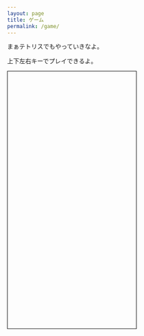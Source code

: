 ```yaml
---
layout: page
title: ゲーム
permalink: /game/
---
```


まぁテトリスでもやっていきなよ。

上下左右キーでプレイできるよ。

<div id="game-container" style="width: 300px; height: 600px; border: 1px solid black;"></div>
<script>
    const canvas = document.createElement('canvas');
    const context = canvas.getContext('2d');
//    canvas.width = 300;
//    canvas.height = 600;
    document.getElementById('game-container').appendChild(canvas);

    let blockSize; // ブロックサイズの変数
    function resizeCanvas() {
        const aspectRatio = 10 / 20;  // テトリスの標準比率
        const maxWidth = 300;         // 横幅の上限
        const maxHeight = 600;        // 縦幅の上限

        // 画面のアスペクト比に応じてサイズ決定
        if (window.innerWidth / window.innerHeight < aspectRatio) {
            canvas.width = Math.min(window.innerWidth, maxWidth);
            canvas.height = Math.min(canvas.width / aspectRatio, maxHeight);
        } else {
            canvas.height = Math.min(window.innerHeight, maxHeight);
            canvas.width = Math.min(canvas.height * aspectRatio, maxWidth);
        }
        blockSize = canvas.width / 10; // 10列に均等配置
        drawBorder();
    }

    function drawBorder() {
        context.strokeStyle = '#000000'; // 枠線の色
        context.lineWidth = 2;           // 枠線の太さ
        context.strokeRect(0, 0, canvas.width, canvas.height);
    }

    const colors = [
        '#000000',
        '#FF0000',
        '#00FF00',
        '#0000FF',
        '#FFFF00',
        '#FFA500',
        '#800080',
        '#00FFFF'
    ];

    const shapes = [
        [[1, 1, 1, 1]],
        [[1, 1], [1, 1]],
        [[0, 1, 0], [1, 1, 1]],
        [[1, 0, 0], [1, 1, 1]],
        [[0, 0, 1], [1, 1, 1]],
        [[1, 1, 0], [0, 1, 1]],
        [[0, 1, 1], [1, 1, 0]]
    ];

    const grid = Array.from({ length: 20 }, () => Array(10).fill(0));
    let currentShape = shapes[Math.floor(Math.random() * shapes.length)];
    let currentColor = colors[Math.floor(Math.random() * colors.length)];
    let currentX = 3;
    let currentY = 0;

    function drawShape(shape, x, y, color) {
        context.fillStyle = color;
        shape.forEach((row, rowIndex) => {
            row.forEach((cell, cellIndex) => {
                if (cell) {
                    context.fillRect((x + cellIndex) * blockSize, (y + rowIndex) * blockSize, blockSize, blockSize);
                }
            });
        });
    }

    function drawGrid() {
        for (let row = 0; row < grid.length; row++) {
            for (let col = 0; col < grid[row].length; col++) {
                if (grid[row][col] !== 0) {
                    context.fillStyle = grid[row][col];
                    context.fillRect(col * blockSize, row * blockSize, blockSize, blockSize);
                }
            }
        }
    }

    function draw() {
        context.fillStyle = '#FFFFFF'; // Set background to white
        context.fillRect(0, 0, canvas.width, canvas.height);
        drawGrid();
        drawShape(currentShape, currentX, currentY, currentColor);
        drawBorder();
    }

    function moveDown() {
        currentY++;
        if (collision()) {
            currentY--;
            merge();
            clearLines();
            reset();
        }
    }

    function collision() {
        for (let row = 0; row < currentShape.length; row++) {
            for (let col = 0; col < currentShape[row].length; col++) {
                if (currentShape[row][col] && 
                    (grid[currentY + row] && grid[currentY + row][currentX + col]) !== 0) {
                    return true;
                }
            }
        }
        return false;
    }

    function merge() {
        currentShape.forEach((row, rowIndex) => {
            row.forEach((cell, cellIndex) => {
                if (cell) {
                    grid[currentY + rowIndex][currentX + cellIndex] = currentColor;
                }
            });
        });
    }

    function clearLines() {
        for (let row = grid.length - 1; row >= 0; row--) {
            if (grid[row].every(cell => cell !== 0)) {
                grid.splice(row, 1);
                grid.unshift(Array(10).fill(0));
            }
        }
    }

    function rotateShape() {
        const newShape = currentShape[0].map((_, index) => currentShape.map(row => row[index]).reverse());
        const originalX = currentX;
        const originalY = currentY;
        currentX = Math.max(0, Math.min(currentX, 10 - newShape[0].length));
        currentY = Math.max(0, Math.min(currentY, 20 - newShape.length));
        if (!collision()) {
            currentShape = newShape;
        } else {
            currentX = originalX;
            currentY = originalY;
        }
    }

    function reset() {
        currentShape = shapes[Math.floor(Math.random() * shapes.length)];
        currentColor = colors[Math.floor(Math.random() * colors.length)];
        currentX = 3;
        currentY = 0;
        if (collision()) {
            alert('Game Over');
            grid.forEach(row => row.fill(0));
        }
    }

    function main() {
        draw();
        moveDown();
        setTimeout(main, 1000);
    }

    document.addEventListener('keydown', event => {
        event.preventDefault();
        if (event.key === 'ArrowLeft') {
            currentX--;
            if (collision()) {
                currentX++;
            }
        } else if (event.key === 'ArrowRight') {
            currentX++;
            if (collision()) {
                currentX--;
            }
        } else if (event.key === 'ArrowDown') {
            moveDown();
        } else if (event.key === 'ArrowUp') {
            rotateShape();
        }
    });

    // === タッチ操作の追加 ===
    const touchStart = { x: 0, y: 0 };
    const touchEnd = { x: 0, y: 0 };

    document.addEventListener('touchstart', event => {
        touchStart.x = event.touches[0].clientX;
        touchStart.y = event.touches[0].clientY;
    });

    document.addEventListener('touchend', event => {
        touchEnd.x = event.changedTouches[0].clientX;
        touchEnd.y = event.changedTouches[0].clientY;

        handleSwipe();
    });

    function handleSwipe() {
        const deltaX = touchEnd.x - touchStart.x;
        const deltaY = touchEnd.y - touchStart.y;

        const SWIPE_THRESHOLD = 30;

        if (Math.abs(deltaX) > Math.abs(deltaY)) {
            if (deltaX > SWIPE_THRESHOLD) {
                currentX++;
                if (collision()) currentX--;
            } else if (deltaX < -SWIPE_THRESHOLD) {
                currentX--;
                if (collision()) currentX++;
            }
        } else {
            if (deltaY > SWIPE_THRESHOLD) {
                moveDown();
            } else if (deltaY < -SWIPE_THRESHOLD) {
                rotateShape();
            }
        }
    }

    // 4. ウィンドウリサイズ時の処理
    window.addEventListener('resize', resizeCanvas);

    // 5. ゲーム初期化時に1回実行
    resizeCanvas();

    main();
</script>
